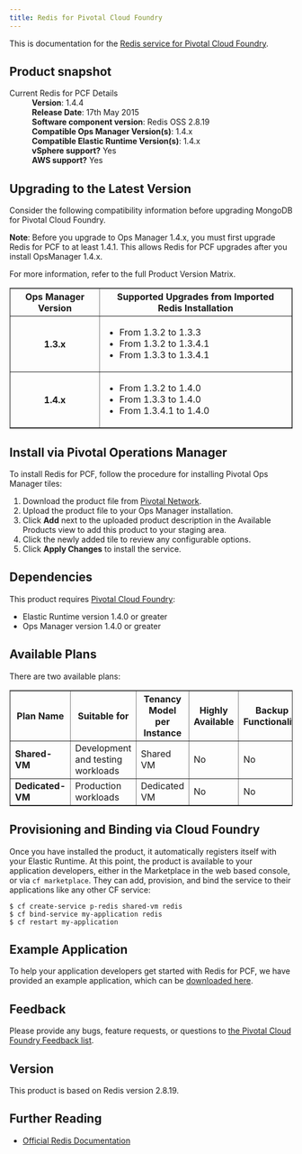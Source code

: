 ```yaml
---
title: Redis for Pivotal Cloud Foundry
---
```


This is documentation for the [Redis service for Pivotal Cloud Foundry](https://network.pivotal.io/products/p-redis).

## Product snapshot

<dl>
<dt>Current Redis for PCF Details</dt>
<dd><strong>Version</strong>: 1.4.4 </dd>
<dd><strong>Release Date</strong>: 17th May 2015</dd>
<dd><strong>Software component version</strong>: Redis OSS 2.8.19</dd>
<dd><strong>Compatible Ops Manager Version(s)</strong>: 1.4.x</dd>
<dd><strong>Compatible Elastic Runtime Version(s)</strong>: 1.4.x</dd>
<dd><strong>vSphere support?</strong> Yes</dd>
<dd><strong>AWS support?</strong> Yes</dd>
</dl>

## Upgrading to the Latest Version

Consider the following compatibility information before upgrading MongoDB for Pivotal Cloud Foundry. 

<p class="note"><strong>Note</strong>: Before you upgrade to Ops Manager 1.4.x, you must first upgrade Redis for PCF to at least 1.4.1. This allows Redis for PCF upgrades after you install OpsManager 1.4.x. </p>

For more information, refer to the full Product Version Matrix.

<table border="1" class="nice">
<tr>
  <th>Ops Manager Version</th>
  <th>Supported Upgrades from Imported Redis Installation</th>
</tr>
<tr>
  <th>1.3.x</th>
  <td><ul>
      <li>From 1.3.2 to 1.3.3</li>
      <li>From 1.3.2 to 1.3.4.1</li>
      <li>From 1.3.3 to 1.3.4.1</li>
    </ul>
  </td>
</tr>
<tr>
  <th>1.4.x</th>
  <td><ul>
      <li>From 1.3.2 to 1.4.0</li>
      <li>From 1.3.3 to 1.4.0</li>
      <li>From 1.3.4.1 to 1.4.0</li>
    </ul>
  </td>
</tr>
</table>

## Install via Pivotal Operations Manager

To install Redis for PCF, follow the procedure for installing Pivotal Ops Manager tiles:

1. Download the product file from [Pivotal Network](https://network.pivotal.io/).
1. Upload the product file to your Ops Manager installation.
1. Click **Add** next to the uploaded product description in the Available Products view to add this product to your staging area.
1. Click the newly added tile to review any configurable options.
1. Click **Apply Changes** to install the service.

## Dependencies
This product requires [Pivotal Cloud Foundry](https://network.pivotal.io/products/pivotal-cf):

* Elastic Runtime version 1.4.0 or greater
* Ops Manager version 1.4.0 or greater


## Available Plans

There are two available plans:

<table border="1" class="nice">
<tr>
<th><strong>Plan Name</strong></th>
<th><strong>Suitable for</strong></th>
<th><strong>Tenancy Model per Instance</strong></th>
<th><strong>Highly Available</strong></th>
<th><strong>Backup Functionality</strong></th>
</tr>

<tr>
<td><b>Shared-VM</b></td>
<td>Development and testing workloads</td>
<td>Shared VM</td>
<td>No</td>
<td>No</td>
</tr>

<tr>
<td><b>Dedicated-VM</b></td>
<td>Production workloads</td>
<td>Dedicated VM</td>
<td>No</td>
<td>No</td>
</tr>

</table>

## Provisioning and Binding via Cloud Foundry

Once you have installed the product, it automatically registers itself with your Elastic Runtime. At this point, the product is available to your application developers, either in the Marketplace in the web based console, or via `cf marketplace`. They can add, provision, and bind the service to their applications like any other CF service:

```
$ cf create-service p-redis shared-vm redis
$ cf bind-service my-application redis
$ cf restart my-application
```

## Example Application

To help your application developers get started with Redis for PCF, we have provided an example application, which can be [downloaded here](https://github.com/pivotal-cf/cf-redis-example-app/archive/master.zip).

## Feedback

Please provide any bugs, feature requests, or questions to [the Pivotal Cloud Foundry Feedback list](mailto:pivotal-cf-feedback@pivotal.io).

## Version

This product is based on Redis version 2.8.19.

## Further Reading

* [Official Redis Documentation](http://redis.io/documentation)

